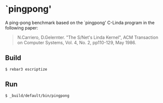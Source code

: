 # `pingpong'

A ping-pong benchmark based on the `pingpong' C-Linda program in the
following paper:

> N.Carriero, D.Gelernter. "The S/Net's Linda Kernel", ACM Transaction
> on Computer Systems, Vol. 4, No. 2, pp110-129, May 1986.

## Build

    $ rebar3 escriptize

## Run

    $ _build/default/bin/pingpong
